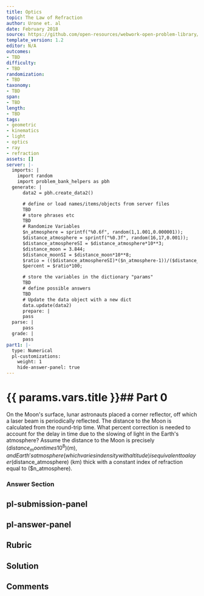 ```yaml
---
title: Optics
topic: The Law of Refraction
author: Urone et. al
date: February 2018
source: https://github.com/open-resources/webwork-open-problem-library/tree/master/Contrib/BrockPhysics/College_Physics_Urone/25.Geometric_Optics/The_Law_of_Refraction/NU_U17-25-03-010.pg
template_version: 1.2
editor: N/A
outcomes:
- TBD
difficulty:
- TBD
randomization:
- TBD
taxonomy:
- TBD
span:
- TBD
length:
- TBD
tags:
- geometric
- kinematics
- light
- optics
- ray
- refraction
assets: []
server: |-
  imports: |
    import random
    import problem_bank_helpers as pbh
  generate: |
      data2 = pbh.create_data2()

      # define or load names/items/objects from server files
      TBD
      # store phrases etc
      TBD
      # Randomize Variables
      $n_atmosphere = sprintf("%0.6f", random(1,1.001,0.000001));
      $distance_atmosphere = sprintf("%0.3f", random(16,17,0.001));
      $distance_atmosphereSI = $distance_atmosphere*10**3;
      $distance_moon = 3.844;
      $distance_moonSI = $distance_moon*10**8;
      $ratio = (($distance_atmosphereSI)*($n_atmosphere-1))/($distance_moonSI);
      $percent = $ratio*100;

      # store the variables in the dictionary "params"
      TBD
      # define possible answers
      TBD
      # Update the data object with a new dict
      data.update(data2)
      prepare: |
      pass
  parse: |
      pass
  grade: |
      pass
part1: |-
  type: Numerical
  pl-customizations:
    weight: 1
    hide-answer-panel: true
---
```


# {{ params.vars.title }}## Part 0 
On the Moon's surface, lunar astronauts placed a corner reflector, off which a laser beam is periodically reflected. The distance to the Moon is calculated from the round-trip time. What percent correction is needed to account for the delay in time due to the slowing of light in the Earth's atmosphere? Assume the distance to the Moon is precisely ($distance_moon times 10^8) (m) , and Earth's atmosphere (which varies in density with altitude) is equivalent to a layer ($distance_atmosphere) (km) thick with a constant index of refraction equal to ($n_atmosphere). 


### Answer Section 


## pl-submission-panel 


## pl-answer-panel 


## Rubric 


## Solution 


## Comments 



